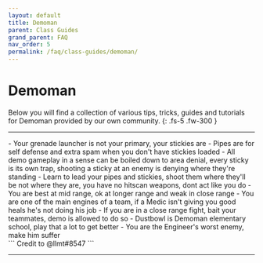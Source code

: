 ```yaml
---
layout: default
title: Demoman
parent: Class Guides
grand_parent: FAQ
nav_order: 5
permalink: /faq/class-guides/demoman/
---
```


# Demoman
Below you will find a collection of various tips, tricks, guides and tutorials for Demoman provided by our own community.
{: .fs-5 .fw-300 }

---

<div class="code-example" markdown="1">
- Your grenade launcher is not your primary, your stickies are
- Pipes are for self defense and extra spam when you don't have stickies loaded
- All demo gameplay in a sense can be boiled down to area denial, every sticky is its own trap, shooting a sticky at an enemy is denying where they're standing
- Learn to lead your pipes and stickies, shoot them where they'll be not where they are, you have no hitscan weapons, dont act like you do
- You are best at mid range, ok at longer range and weak in close range
- You are one of the main engines of a team, if a Medic isn't giving you good heals he's not doing his job
- If you are in a close range fight, bait your teammates, demo is allowed to do so
- Dustbowl is Demoman elementary school, play that a lot to get better
- You are the Engineer's worst enemy, make him suffer
</div>
```
Credit to @llmt#8547
```

---

